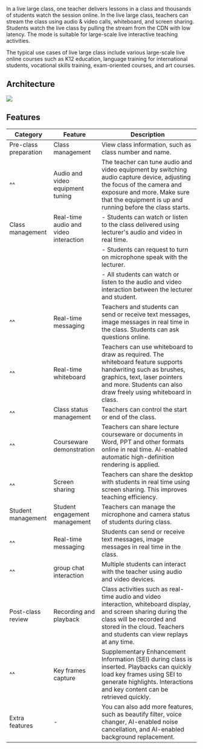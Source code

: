 
In a live large class, one teacher delivers lessons in a class and thousands of students watch the session online. In the live large class, teachers can stream the class using audio & video calls, whiteboard, and screen sharing. Students watch the live class by pulling the stream from the CDN with low latency. The mode is suitable for large-scale live interactive teaching activities.

The typical use cases of live large class include various large-scale live online courses such as K12 education, language training for international students, vocational skills training, exam-oriented courses, and art courses.

## Architecture


![](https://yx-web-nosdn.netease.im/quickhtml%2Fassets%2Fyunxin%2Fdoc%2FSolutions-WisdomEducation-Arch02.png)

## Features

<style>
table th:first-of-type {
    width: 15%;
}
table th:nth-of-type(2) {
    width: 15%;
}
table th:nth-of-type(3) {
    width: 50%;
}
</style>

| Category | Feature | Description|
| -------- | -------------- | --------------------------------------------------------------------------------------------------------------------- |
| Pre-class preparation | Class management | View class information, such as class number and name.                                                                   |
|  ^^  | Audio and video equipment tuning| The teacher can tune audio and video equipment by switching audio capture device, adjusting the focus of the camera and exposure and more. Make sure that the equipment is up and running before the class starts. |
| Class management | Real-time audio and video interaction | - Students can watch or listen to the class delivered using lecturer's audio and video in real time.           |\
| | | - Students can request to turn on microphone speak with the lecturer.            |\
| | | - All students can watch or listen to the audio and video interaction between the lecturer and student.            |
|  ^^  | Real-time messaging | Teachers and students can send or receive text messages, image messages in real time in the class. Students can ask questions online.                   |
|  ^^  | Real-time whiteboard | Teachers can use whiteboard to draw as required. The whiteboard feature supports handwriting such as brushes, graphics, text, laser pointers and more. Students can also draw freely using whiteboard in class. |
|  ^^  | Class status management| Teachers can control the start or end of the class.                                                                         |
|  ^^  | Courseware demonstration| Teachers can share lecture courseware or documents in Word, PPT and other formats online in real time. AI-enabled automatic high-definition rendering is applied. |
|  ^^  | Screen sharing| Teachers can share the desktop with students in real time using screen sharing. This improves teaching efficiency.             |
| Student management | Student engagement management | Teachers can manage the microphone and camera status of students during class.                                                 |
| ^^ | Real-time messaging | Students can send or receive text messages, image messages in real time in the class.                                     |
| ^^ | group chat interaction | Multiple students can interact with the teacher using audio and video devices.                                                       |
| Post-class review | Recording and playback | Class activities such as real-time audio and video interaction, whiteboard display, and screen sharing during the class will be recorded and stored in the cloud. Teachers and students can view replays at any time. |
|   ^^   | Key frames capture | Supplementary Enhancement Information (SEI) during class is inserted. Playbacks can quickly load key frames using SEI to generate highlights. Interactions and key content can be retrieved quickly. |
| Extra features | - | You can also add more features, such as beautify filter, voice changer, AI-enabled noise cancellation, and AI-enabled background replacement.                   |
